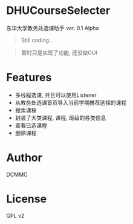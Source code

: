 # DHUCourseSelecter
东华大学教务处选课助手 ver. 0.1 Alpha

> Still coding...

> 暂时只是实现了功能, 还没做GUI

# Features

* 多线程选课, 并且可以使用Listener
* 从教务处选课首页导入当前学期推荐选择的课程
* 搜索课程
* 封装了大类课程, 课程, 班级的各类信息
* 查看已选课程
* 删除课程

# Author

DCMMC

# License

GPL v2
